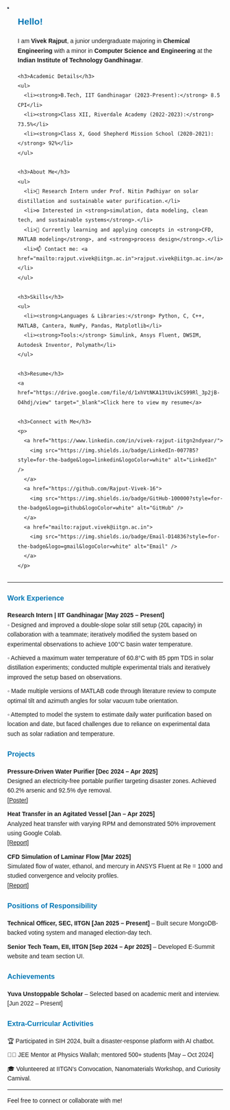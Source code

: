 <html lang="en">
<head>
  <meta charset="UTF-8" />
  <meta name="viewport" content="width=device-width, initial-scale=1.0"/>
  <title>Vivek Rajput</title>
  <style>
    body {
      font-family: Arial, sans-serif;
      line-height: 1.6;
      margin: 20px;
    }
    h2, h3 {
      color: #0077B5;
    }
    ul {
      list-style-type: none;
      padding-left: 0;
    }
    li {
      margin-bottom: 10px;
    }
    img {
      max-width: 100%;
      height: auto;
    }
  </style>
</head>
<body>

<div style="display: flex; align-items: flex-start;">
  <div style="flex: 1;">
    <img src="https://raw.githubusercontent.com/Rajput-Vivek-16/Portfolio/main/Vivek.png" width="250" alt="Vivek Rajput"/>
  </div>
  <div style="flex: 2; padding-left: 20px;">
    <h2>Hello!</h2>
    <p>I am <strong>Vivek Rajput</strong>, a junior undergraduate majoring in <strong>Chemical Engineering</strong> with a minor in <strong>Computer Science and Engineering</strong> at the <strong>Indian Institute of Technology Gandhinagar</strong>.</p>

    <h3>Academic Details</h3>
    <ul>
      <li><strong>B.Tech, IIT Gandhinagar (2023-Present):</strong> 8.5 CPI</li>
      <li><strong>Class XII, Riverdale Academy (2022-2023):</strong> 73.5%</li>
      <li><strong>Class X, Good Shepherd Mission School (2020-2021):</strong> 92%</li>
    </ul>

    <h3>About Me</h3>
    <ul>
      <li>🔬 Research Intern under Prof. Nitin Padhiyar on solar distillation and sustainable water purification.</li>
      <li>⚙️ Interested in <strong>simulation, data modeling, clean tech, and sustainable systems</strong>.</li>
      <li>🌱 Currently learning and applying concepts in <strong>CFD, MATLAB modeling</strong>, and <strong>process design</strong>.</li>
      <li>📫 Contact me: <a href="mailto:rajput.vivek@iitgn.ac.in">rajput.vivek@iitgn.ac.in</a></li>
    </ul>

    <h3>Skills</h3>
    <ul>
      <li><strong>Languages & Libraries:</strong> Python, C, C++, MATLAB, Cantera, NumPy, Pandas, Matplotlib</li>
      <li><strong>Tools:</strong> Simulink, Ansys Fluent, DWSIM, Autodesk Inventor, Polymath</li>
    </ul>

    <h3>Resume</h3>
    <a href="https://drive.google.com/file/d/1xhVtNKA13tUvikCS99Rl_3p2jB-O4hdj/view" target="_blank">Click here to view my resume</a>

    <h3>Connect with Me</h3>
    <p>
      <a href="https://www.linkedin.com/in/vivek-rajput-iitgn2ndyear/">
        <img src="https://img.shields.io/badge/LinkedIn-0077B5?style=for-the-badge&logo=linkedin&logoColor=white" alt="LinkedIn" />
      </a>
      <a href="https://github.com/Rajput-Vivek-16">
        <img src="https://img.shields.io/badge/GitHub-100000?style=for-the-badge&logo=github&logoColor=white" alt="GitHub" />
      </a>
      <a href="mailto:rajput.vivek@iitgn.ac.in">
        <img src="https://img.shields.io/badge/Email-D14836?style=for-the-badge&logo=gmail&logoColor=white" alt="Email" />
      </a>
    </p>
  </div>
</div>

<hr>

<h3>Work Experience</h3>
<ul>
  <li>
    <strong>Research Intern | IIT Gandhinagar [May 2025 – Present]</strong><br>
    <ul>
      <li>◦ Designed and improved a double-slope solar still setup (20L capacity) in collaboration with a teammate; iteratively modified the system based on experimental observations to achieve 100°C basin water temperature.</li>
      <li>◦ Achieved a maximum water temperature of 60.8°C with 85 ppm TDS in solar distillation experiments; conducted multiple experimental trials and iteratively improved the setup based on observations.</li>
      <li>◦ Made multiple versions of MATLAB code through literature review to compute optimal tilt and azimuth angles for solar vacuum tube orientation.</li>
      <li>◦ Attempted to model the system to estimate daily water purification based on location and date, but faced challenges due to reliance on experimental data such as solar radiation and temperature.</li>
    </ul>
  </li>
</ul>

<h3>Projects</h3>
<ul>
  <li><strong>Pressure-Driven Water Purifier [Dec 2024 – Apr 2025]</strong><br>
    Designed an electricity-free portable purifier targeting disaster zones. Achieved 60.2% arsenic and 92.5% dye removal.<br>
    <a href="https://drive.google.com/file/d/1Jxf995kEH8P_aYu-2pMo7aGdfzOOPI45/view">[Poster]</a>
  </li>
  <li><strong>Heat Transfer in an Agitated Vessel [Jan – Apr 2025]</strong><br>
    Analyzed heat transfer with varying RPM and demonstrated 50% improvement using Google Colab.<br>
    <a href="https://drive.google.com/file/d/1qQmll2uqGeAE4O08xExXte8FdPjkf58I/view">[Report]</a>
  </li>
  <li><strong>CFD Simulation of Laminar Flow [Mar 2025]</strong><br>
    Simulated flow of water, ethanol, and mercury in ANSYS Fluent at Re = 1000 and studied convergence and velocity profiles.<br>
    <a href="https://drive.google.com/file/d/15oSdfXY2iNK8QRfm9rLbq_J4oNDaN1q1/view">[Report]</a>
  </li>
</ul>

<h3>Positions of Responsibility</h3>
<ul>
  <li><strong>Technical Officer, SEC, IITGN [Jan 2025 – Present]</strong> – Built secure MongoDB-backed voting system and managed election-day tech.</li>
  <li><strong>Senior Tech Team, EII, IITGN [Sep 2024 – Apr 2025]</strong> – Developed E-Summit website and team section UI.</li>
</ul>

<h3>Achievements</h3>
<ul>
  <li><strong>Yuva Unstoppable Scholar</strong> – Selected based on academic merit and interview. [Jun 2022 – Present]</li>
</ul>

<h3>Extra-Curricular Activities</h3>
<ul>
  <li>🏆 Participated in SIH 2024, built a disaster-response platform with AI chatbot.</li>
  <li>🧑‍🏫 JEE Mentor at Physics Wallah; mentored 500+ students [May – Oct 2024]</li>
  <li>🎓 Volunteered at IITGN's Convocation, Nanomaterials Workshop, and Curiosity Carnival.</li>
</ul>

<hr>

<p>Feel free to connect or collaborate with me!</p>

</body>
</html>
